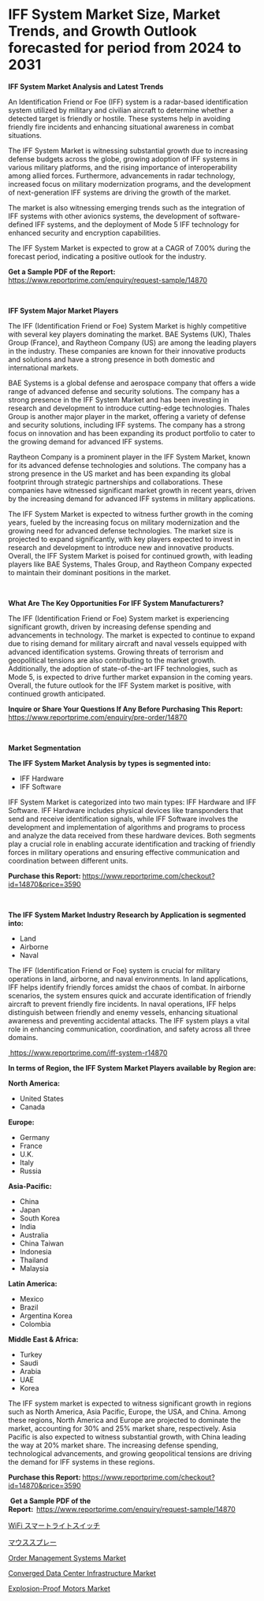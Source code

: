 <p><h1>IFF System Market Size, Market Trends, and Growth Outlook forecasted for period from 2024 to 2031</h1></p><p><strong>IFF System Market Analysis and Latest Trends</strong></p>
<p><p>An Identification Friend or Foe (IFF) system is a radar-based identification system utilized by military and civilian aircraft to determine whether a detected target is friendly or hostile. These systems help in avoiding friendly fire incidents and enhancing situational awareness in combat situations.</p><p>The IFF System Market is witnessing substantial growth due to increasing defense budgets across the globe, growing adoption of IFF systems in various military platforms, and the rising importance of interoperability among allied forces. Furthermore, advancements in radar technology, increased focus on military modernization programs, and the development of next-generation IFF systems are driving the growth of the market.</p><p>The market is also witnessing emerging trends such as the integration of IFF systems with other avionics systems, the development of software-defined IFF systems, and the deployment of Mode 5 IFF technology for enhanced security and encryption capabilities.</p><p>The IFF System Market is expected to grow at a CAGR of 7.00% during the forecast period, indicating a positive outlook for the industry.</p></p>
<p><strong>Get a Sample PDF of the Report:&nbsp;</strong> <a href="https://www.reportprime.com/enquiry/request-sample/14870">https://www.reportprime.com/enquiry/request-sample/14870</a></p>
<p>&nbsp;</p>
<p><strong>IFF System Major Market Players</strong></p>
<p><p>The IFF (Identification Friend or Foe) System Market is highly competitive with several key players dominating the market. BAE Systems (UK), Thales Group (France), and Raytheon Company (US) are among the leading players in the industry. These companies are known for their innovative products and solutions and have a strong presence in both domestic and international markets.</p><p>BAE Systems is a global defense and aerospace company that offers a wide range of advanced defense and security solutions. The company has a strong presence in the IFF System Market and has been investing in research and development to introduce cutting-edge technologies. Thales Group is another major player in the market, offering a variety of defense and security solutions, including IFF systems. The company has a strong focus on innovation and has been expanding its product portfolio to cater to the growing demand for advanced IFF systems.</p><p>Raytheon Company is a prominent player in the IFF System Market, known for its advanced defense technologies and solutions. The company has a strong presence in the US market and has been expanding its global footprint through strategic partnerships and collaborations. These companies have witnessed significant market growth in recent years, driven by the increasing demand for advanced IFF systems in military applications.</p><p>The IFF System Market is expected to witness further growth in the coming years, fueled by the increasing focus on military modernization and the growing need for advanced defense technologies. The market size is projected to expand significantly, with key players expected to invest in research and development to introduce new and innovative products. Overall, the IFF System Market is poised for continued growth, with leading players like BAE Systems, Thales Group, and Raytheon Company expected to maintain their dominant positions in the market.</p></p>
<p>&nbsp;</p>
<p><strong>What Are The Key Opportunities For IFF System Manufacturers?</strong></p>
<p><p>The IFF (Identification Friend or Foe) System market is experiencing significant growth, driven by increasing defense spending and advancements in technology. The market is expected to continue to expand due to rising demand for military aircraft and naval vessels equipped with advanced identification systems. Growing threats of terrorism and geopolitical tensions are also contributing to the market growth. Additionally, the adoption of state-of-the-art IFF technologies, such as Mode 5, is expected to drive further market expansion in the coming years. Overall, the future outlook for the IFF System market is positive, with continued growth anticipated.</p></p>
<p><strong>Inquire or Share Your Questions If Any Before Purchasing This Report:</strong> <a href="https://www.reportprime.com/enquiry/pre-order/14870">https://www.reportprime.com/enquiry/pre-order/14870</a></p>
<p>&nbsp;</p>
<p><strong>Market Segmentation</strong></p>
<p><strong>The IFF System Market Analysis by types is segmented into:</strong></p>
<p><ul><li>IFF Hardware</li><li>IFF Software</li></ul></p>
<p><p>IFF System Market is categorized into two main types: IFF Hardware and IFF Software. IFF Hardware includes physical devices like transponders that send and receive identification signals, while IFF Software involves the development and implementation of algorithms and programs to process and analyze the data received from these hardware devices. Both segments play a crucial role in enabling accurate identification and tracking of friendly forces in military operations and ensuring effective communication and coordination between different units.</p></p>
<p><strong>Purchase this Report:&nbsp;</strong><a href="https://www.reportprime.com/checkout?id=14870&price=3590">https://www.reportprime.com/checkout?id=14870&price=3590</a></p>
<p>&nbsp;</p>
<p><strong>The IFF System Market Industry Research by Application is segmented into:</strong></p>
<p><ul><li>Land</li><li>Airborne</li><li>Naval</li></ul></p>
<p><p>The IFF (Identification Friend or Foe) system is crucial for military operations in land, airborne, and naval environments. In land applications, IFF helps identify friendly forces amidst the chaos of combat. In airborne scenarios, the system ensures quick and accurate identification of friendly aircraft to prevent friendly fire incidents. In naval operations, IFF helps distinguish between friendly and enemy vessels, enhancing situational awareness and preventing accidental attacks. The IFF system plays a vital role in enhancing communication, coordination, and safety across all three domains.</p></p>
<p><a href="https://www.reportprime.com/iff-system-r14870">&nbsp;https://www.reportprime.com/iff-system-r14870</a></p>
<p><strong>In terms of Region, the IFF System Market Players available by Region are:</strong></p>
<p>
    <p> <strong> North America: </strong>
        <ul>
            <li>United States</li>
            <li>Canada</li>
        </ul>
        </p> 
    <p> <strong> Europe: </strong>
        <ul>
            <li>Germany</li>
            <li>France</li>
            <li>U.K.</li>
            <li>Italy</li>
            <li>Russia</li>
        </ul>
        </p> 
    <p> <strong> Asia-Pacific: </strong>
        <ul>
            <li>China</li>
            <li>Japan</li>
            <li>South Korea</li>
            <li>India</li>
            <li>Australia</li>
            <li>China Taiwan</li>
            <li>Indonesia</li>
            <li>Thailand</li>
            <li>Malaysia</li>
        </ul>
        </p> 
    <p> <strong> Latin America: </strong>
        <ul>
            <li>Mexico</li>
            <li>Brazil</li>
            <li>Argentina Korea</li>
            <li>Colombia</li>
        </ul>
        </p> 
    <p> <strong> Middle East & Africa: </strong>
        <ul>
            <li>Turkey</li>
            <li>Saudi</li>
            <li>Arabia</li>
            <li>UAE</li>
            <li>Korea</li>
        </ul>
    </p>
    </p>
<p><p>The IFF system market is expected to witness significant growth in regions such as North America, Asia Pacific, Europe, the USA, and China. Among these regions, North America and Europe are projected to dominate the market, accounting for 30% and 25% market share, respectively. Asia Pacific is also expected to witness substantial growth, with China leading the way at 20% market share. The increasing defense spending, technological advancements, and growing geopolitical tensions are driving the demand for IFF systems in these regions.</p></p>
<p><strong>Purchase this Report: </strong><a href="https://www.reportprime.com/checkout?id=14870&price=3590">https://www.reportprime.com/checkout?id=14870&price=3590</a></p>
<p>&nbsp;<strong>Get a Sample PDF of the Report:&nbsp;&nbsp;</strong><a href="https://www.reportprime.com/enquiry/request-sample/14870">https://www.reportprime.com/enquiry/request-sample/14870</a></p>
<p><strong></strong></p>
<p><p><a href="https://medium.com/@frankfurter35566/wifi%E3%82%B9%E3%83%9E%E3%83%BC%E3%83%88%E3%83%A9%E3%82%A4%E3%83%88%E3%82%B9%E3%82%A4%E3%83%83%E3%83%81%E3%81%AE%E5%B8%82%E5%A0%B4%E5%8B%95%E5%90%91-%E5%B8%82%E5%A0%B4%E3%82%BB%E3%82%B0%E3%83%A1%E3%83%B3%E3%83%86%E3%83%BC%E3%82%B7%E3%83%A7%E3%83%B3%E3%81%AE%E8%A9%B3%E7%B4%B0%E3%81%AA%E7%A0%94%E7%A9%B6%E3%81%A8%E6%96%B0%E8%88%88%E3%83%88%E3%83%AC%E3%83%B3%E3%83%89%E3%81%AE%E9%87%8D%E8%A6%81%E6%80%A7%E3%81%AE%E5%88%86%E6%9E%90-39c2314a2c9d">WiFi スマートライトスイッチ</a></p><p><a href="https://medium.com/@elishelacruz56456/%E5%8F%A3%E3%82%B9%E3%83%97%E3%83%AC%E3%83%BC%E5%B8%82%E5%A0%B4%E3%82%B7%E3%82%A7%E3%82%A2%E3%81%A8%E6%96%B0%E3%81%97%E3%81%84%E3%83%88%E3%83%AC%E3%83%B3%E3%83%89%E5%88%86%E6%9E%90-%E3%81%9D%E3%81%AE%E3%82%BF%E3%82%A4%E3%83%97-%E7%94%A8%E9%80%94-%E6%9C%80%E7%B5%82%E4%BD%BF%E7%94%A8%E9%80%94%E3%81%8A%E3%82%88%E3%81%B3%E6%9C%9F%E9%96%932024%E5%B9%B4%E3%81%8B%E3%82%892031%E5%B9%B4%E3%81%BE%E3%81%A7%E3%81%AE%E4%BA%88%E6%B8%AC%E3%81%AB%E3%82%88%E3%82%8B-9a4e93902580">マウススプレー</a></p><p><a href="https://issuu.com/reportprime-2/docs/order-management-systems-market-size-2030.pptx">Order Management Systems Market</a></p><p><a href="https://github.com/provorikovar/Market-Research-Report-List-5/blob/main/converged-data-center-infrastructure-market.md">Converged Data Center Infrastructure Market</a></p><p><a href="https://medium.com/@fredyyunianto_89084/explosion-proof-motors-market-size-by-type-1-phase-3-phase-by-product-class-i-class-ii-class-f99dbce99d1c">Explosion-Proof Motors Market</a></p></p>